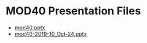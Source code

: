 <!--
This is a machine generated file, and should not be edited, as it will be overwritten with future updates.
-->

# MOD40 Presentation Files

- [mod40.pptx](http://cdn.tailwindtraders.com/assets/mod/mod40/mod40.pptx)
- [mod40-2019-10_Oct-24.pptx](http://cdn.tailwindtraders.com/assets/mod/mod40/mod40-2019-10_Oct-24.pptx)


